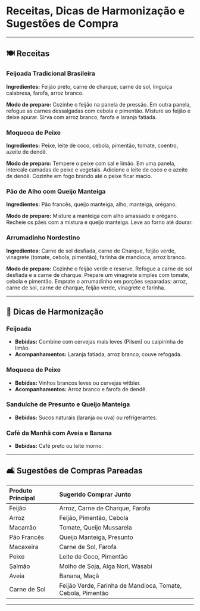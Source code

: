 # Receitas, Dicas de Harmonização e Sugestões de Compra

---

## 🍽️ Receitas

### Feijoada Tradicional Brasileira
**Ingredientes:** Feijão preto, carne de charque, carne de sol, linguiça calabresa, farofa, arroz branco.

**Modo de preparo:** Cozinhe o feijão na panela de pressão. Em outra panela, refogue as carnes dessalgadas com cebola e pimentão. Misture ao feijão e deixe apurar. Sirva com arroz branco, farofa e laranja fatiada.

### Moqueca de Peixe
**Ingredientes:** Peixe, leite de coco, cebola, pimentão, tomate, coentro, azeite de dendê.

**Modo de preparo:** Tempere o peixe com sal e limão. Em uma panela, intercale camadas de peixe e vegetais. Adicione o leite de coco e o azeite de dendê. Cozinhe em fogo brando até o peixe ficar macio.

### Pão de Alho com Queijo Manteiga
**Ingredientes:** Pão francês, queijo manteiga, alho, manteiga, orégano.

**Modo de preparo:** Misture a manteiga com alho amassado e orégano. Recheie os pães com a mistura e queijo manteiga. Leve ao forno até dourar.

### Arrumadinho Nordestino
**Ingredientes:** Carne de sol desfiada, carne de Charque, feijão verde, vinagrete (tomate, cebola, pimentão), farinha de mandioca, arroz branco.

**Modo de preparo:** Cozinhe o feijão verde e reserve. Refogue a carne de sol desfiada e a carne de charque. Prepare um vinagrete simples com tomate, cebola e pimentão. Emprate o arrumadinho em porções separadas: arroz, carne de sol, carne de charque, feijão verde, vinagrete e farinha.

---

## 🍇 Dicas de Harmonização

### Feijoada
- **Bebidas:** Combine com cervejas mais leves (Pilsen) ou caipirinha de limão.
- **Acompanhamentos:** Laranja fatiada, arroz branco, couve refogada.

### Moqueca de Peixe
- **Bebidas:** Vinhos brancos leves ou cervejas witbier.
- **Acompanhamentos:** Arroz branco e farofa de dendê.

### Sanduíche de Presunto e Queijo Manteiga
- **Bebidas:** Sucos naturais (laranja ou uva) ou refrigerantes.

### Café da Manhã com Aveia e Banana
- **Bebidas:** Café preto ou leite morno.

---

## 🛋 Sugestões de Compras Pareadas

| Produto Principal | Sugerido Comprar Junto |
|:---|:---|
| Feijão | Arroz, Carne de Charque, Farofa |
| Arroz | Feijão, Pimentão, Cebola |
| Macarrão | Tomate, Queijo Mussarela |
| Pão Francês | Queijo Manteiga, Presunto |
| Macaxeira | Carne de Sol, Farofa |
| Peixe | Leite de Coco, Pimentão |
| Salmão | Molho de Soja, Alga Nori, Wasabi |
| Aveia | Banana, Maçã |
| Carne de Sol | Feijão Verde, Farinha de Mandioca, Tomate, Cebola, Pimentão |

---
